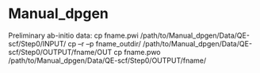 # Manual_dpgen

Preliminary ab-initio data: 
cp fname.pwi /path/to/Manual_dpgen/Data/QE-scf/Step0/INPUT/
cp –r –p fname_outdir/ /path/to/Manual_dpgen/Data/QE-scf/Step0/OUTPUT/fname/OUT
cp fname.pwo /path/to/Manual_dpgen/Data/QE-scf/Step0/OUTPUT/fname/
